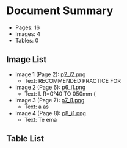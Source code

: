 # Document Summary

- Pages: 16
- Images: 4
- Tables: 0

## Image List

- Image 1 (Page 2): [p2_i2.png](pdf_images/p2_i2.png)
  - Text: RECOMMENDED PRACTICE FOR
- Image 2 (Page 6): [p6_i1.png](pdf_images/p6_i1.png)
  - Text: I. R=0°40 TO 050mm {
- Image 3 (Page 7): [p7_i1.png](pdf_images/p7_i1.png)
  - Text: a as
- Image 4 (Page 8): [p8_i1.png](pdf_images/p8_i1.png)
  - Text: Te ema

## Table List

